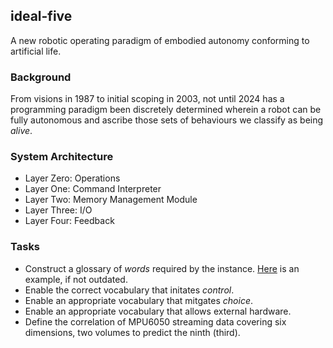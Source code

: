 ## ideal-five

A new robotic operating paradigm of embodied autonomy conforming to artificial life.

### Background

From visions in 1987 to initial scoping in 2003, not until 2024 has a programming paradigm been discretely determined wherein a robot can be fully autonomous and ascribe those sets of behaviours we classify as being _alive_.

### System Architecture

* Layer Zero: Operations
* Layer One: Command Interpreter
* Layer Two: Memory Management Module
* Layer Three: I/O
* Layer Four: Feedback

### Tasks

* Construct a glossary of _words_ required by the instance. [Here](https://forth-standard.org/standard/core) is an example, if not outdated.
* Enable the correct vocabulary that initates _control_.
* Enable an appropriate vocabulary that mitgates _choice_.
* Enable an appropriate vocabulary that allows external hardware.
* Define the correlation of MPU6050 streaming data covering six dimensions, two volumes to predict the ninth (third).